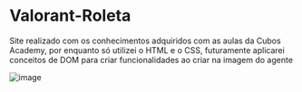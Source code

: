 # Valorant-Roleta

Site realizado com os conhecimentos adquiridos com as aulas da Cubos Academy, por enquanto só utilizei o HTML e o CSS, futuramente aplicarei conceitos de DOM para criar funcionalidades ao criar na imagem do agente 
  
![image](https://github.com/DiogoCaxiado/Valorant-Roleta/assets/65976610/de986162-52b1-4cbd-953a-743681189533)


